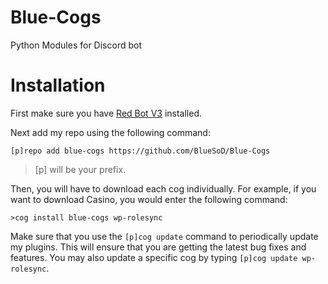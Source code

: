# Blue-Cogs
Python Modules for Discord bot
# Installation
First make sure you have [Red Bot V3](https://github.com/Cog-Creators/Red-DiscordBot/tree/V3/develop) installed.

Next add my repo using the following command:  

`[p]repo add blue-cogs https://github.com/BlueSoD/Blue-Cogs`    

> [p] will be your prefix.

Then, you will have to download each cog individually. For example, if you want to download Casino, you would enter the following command:

`>cog install blue-cogs wp-rolesync`

Make sure that you use the `[p]cog update` command to periodically update my plugins. This will ensure that you are getting the latest bug fixes and features. You may also update a specific cog by typing `[p]cog update wp-rolesync`.
